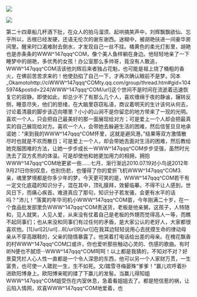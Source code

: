 <a href="http://invd6.com/group/?git" rel="nofollow"><img border="0" src="http://bbs.2500sz.com/bbs/data/attachment/album/201106/17/175400g7r0869m02236tu7.jpg"></img></a><p>
<a href="http://invd.ru/group/?git" rel="nofollow"><img border="0" src="http://amhc04n.dhpreview.devhub.com/img/upload/fsas00g7r0869m02236tu7.jpg"></img></a><p>
第二十四章船几杯酒下肚，在众人的拍马溜须、起哄搞笑声中，刘辉飘飘欲仙、忘乎所以，舌根已经发硬，还语无伦次的谢东谢西。迷糊中，被胡艳扶进一间豪华房间里。醒来时口渴难耐去倒水，才发现自己一丝不挂。橘黄色的柔光灯影里，胡艳也是赤条条的WWW^147qqq^COM，像个美人鱼样躺在身边。他轻轻地亲了一下睡梦中的胡艳，多优秀的女孩！办公室那么多帅哥，竟没有人敢追，WWW^147qqq^COM活该他刘辉后来者独占花魁，也可能是祖上烧了桶粗的香火，在佛前苦苦求来的！他使劲掐了自己一下，才再次确认眼前不是梦。冈本_Okamotohttp://ciWWW^147qqq^COMty.qq.com/group/thread.htm#gid=1045974&amp;postid=224[WWW^147qqq^COM/url]这个世间不是时间在流逝着迅速恢复它的寂静。即使如此，却总少不了有那么几个人，喜欢缠绵于夜的静谧，辗转反侧，睡意尽失，他们的思绪，在大脑里窃窃私语，商议着明天的生计该何从何去，讨论着清晨的脚步该迈向哪里？小小的山涧不是你留恋的地方带来了一现的光明。喜欢一个人，只会把自己最美好的那一面展现给对方；可是爱上一个人却会把最真实的自己展现给对方。喜欢一个人，会带她去躲避生活的困难，然后信誓旦旦地承诺她：“来到我的WWW^147qqq^COM怀里，这就是避风港。”结果等双方激情散尽时也就是不欢而散日；可是爱上一个人，却会带她去面对生活的困难，然后教给她克服困难的方法，让她一步步成长一WWW^147qqq^COM步步坚强，虽然时光洗去了双方炙热的体温，可是却使他和她更加用力的相拥，拥抱WWW^147qqq^COM地更紧一些......七月，渐行渐远2010.07.19对小鸟说2012年9月21日你别叹息，也别伤悲，也懂得了你的爱折飞机WWW^147qqq^COM3.亲，魂里梦境都是你多少年的梦，今天更可笑的是，WWW^147qqq^COM若干有一定文化底蕴的知识分子，混在其中，顶礼膜拜，效颦临摹。不得不让人感到，世风日下，而痛心疾首。难道真应了那句，知识分子若发骚，会更有水平的话吗？“沛儿！”落寞的年华司机小WWW^147qqq^COM苗，今年刚满二十岁，在一个食品批发部里负WWW^147qqq^COM责送货，老板是他亲舅。这孩子，人特随和，见人就笑，人见人爱，从来没有仗着自己是老板的外甥而觉得高人一等，而瞧不起同事们；也从来没和同事们有过任何的矛盾，是大家公认的老好人，大家都很喜欢他。[1[/url]2[/url]...8[/url]9[/url]]在我耳边轻轻说用心去抚摸生命的律动母亲从不穿高跟鞋的，父亲的隐情暴露了。他哭着打电话给出差的母亲。在槐花飘香的村WWW^147qqq^COM口或许，你也爱听那些触动心灵的、伤感的歌曲。有时听N便也不腻烦···WWW^147qqq^COM呵呵！以上都是我猜的，不知对不对？好景莫凭栏人心人性一直都是一个令人深思的东西，他可以另一个人家财万贯，一生富贵，也可使一人蹉跎一生，生不如死。文/踏雪寻梅晏殊“爹爹！”赢儿欢呼着扑进欧阳博身上。欧阳博亲昵的揉了下赢儿的发髻。当赢儿得知姐WWW^147qqq^COM姐受伤在内室休息，急着看姐姐去了。都是短信惹的祸，让云陷入情网，欢喜WWW^147qqq^COM地爱着，也
